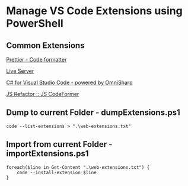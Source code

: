 # Manage VS Code Extensions using PowerShell

## Common Extensions

[Prettier - Code formatter](https://marketplace.visualstudio.com/items?itemName=esbenp.prettier-vscode)

[Live Server](https://marketplace.visualstudio.com/items?itemName=ritwickdey.LiveServer)

[C# for Visual Studio Code - powered by OmniSharp](https://marketplace.visualstudio.com/items?itemName=ms-dotnettools.csharp)

[JS Refactor :: JS CodeFormer](https://marketplace.visualstudio.com/items?itemName=cmstead.jsrefactor)

## Dump to current Folder - dumpExtensions.ps1

```
code --list-extensions > ".\web-extensions.txt"
```

## Import from current Folder - importExtensions.ps1

```
foreach($line in Get-Content ".\web-extensions.txt") {
    code --install-extension $line
}
```